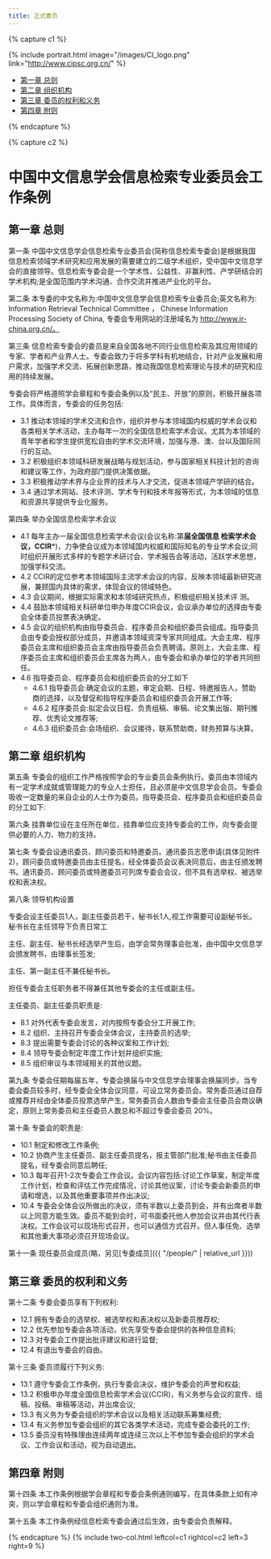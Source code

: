 ```yaml
---
title: 正式委员
---
```


{% capture c1 %}

{% include portrait.html image="/images/CI_logo.png" link="http://www.cipsc.org.cn/" %}

<div class="sticky_sidebar">
  <ul class="no-padding margin-left-10 organizers-type-list hidden-xs" id="sidebar-nav">
    <li class=""><a href="#第一章-总则">第一章 总则</a></li>
    <li class=""><a href="#第二章-组织机构">第二章 组织机构</a></li>
    <li class=""><a href="#第三章-委员的权利和义务">第三章 委员的权利和义务</a></li>
    <li class=""><a href="#第四章-附则">第四章 附则</a></li>
  </ul>
</div>

{% endcapture %}

{% capture c2 %}

# 中国中文信息学会信息检索专业委员会工作条例


## 第一章 总则

第一条 中国中文信息学会信息检索专业委员会(简称信息检索专委会)是根据我国信息检索领域学术研究和应用发展的需要建立的二级学术组织，受中国中文信息学会的直接领导。信息检索专委会是一个学术性、公益性、非赢利性、产学研结合的学术机构;是全国范围内学术沟通、合作交流并推进产业化的平台。

第二条 本专委的中文名称为:中国中文信息学会信息检索专业委员会;英文名称为: Information Retrieval Technical Committee ， Chinese Information Processing Society of China, 专委会专用网站的注册域名为 http://www.ir-china.org.cn/。

第三条 信息检索专委会的委员是来自全国各地不同行业信息检索及其应用领域的专家、学者和产业界人士。专委会致力于将多学科有机地结合，针对产业发展和用户需求，加强学术交流、拓展创新思路，推动我国信息检索理论与技术的研究和应用的持续发展。

  专委会将严格遵照学会章程和专委会条例以及“民主、开放”的原则，积极开展各项工作。具体而言，专委会的任务包括:
- 3.1 推动本领域的学术交流和合作，组织并参与本领域国内权威的学术会议和各类相关学术活动，主办每年一次的全国信息检索学术会议。尤其为本领域的青年学者和学生提供宽松自由的学术交流环境，加强与港、澳、台以及国际同行的互动。
- 3.2 积极组织本领域科研发展战略与规划活动，参与国家相关科技计划的咨询和建议等工作，为政府部门提供决策依据。
- 3.3 积极推动学术界与企业界的技术与人才交流，促进本领域产学研的结合。
- 3.4 通过学术网站、技术评测、学术专刊和技术年报等形式，为本领域的信息和资源共享提供专业化服务。 

第四条 举办全国信息检索学术会议

- 4.1 每年主办一届全国信息检索学术会议(会议名称:第**届全国信息 检索学术会议，CCIR***)，力争使会议成为本领域国内权威和国际知名的专业学术会议;同时组织开展形式多样的专题学术研讨会、学术报告会等活动，活跃学术思想，加强学科交流。
- 4.2 CCIR的定位参考本领域国际主流学术会议的内容，反映本领域最新研究进展，兼顾国内具体的需求，体现会议的领域特色。
- 4.3 会议期间，根据实际需求和本领域研究热点，积极组织相关技术评
测。
- 4.4 鼓励本领域相关科研单位申办年度CCIR会议，会议承办单位的选择由专委会全体委员投票表决确定。
- 4.5 会议的组织机构由指导委员会、程序委员会和组织委员会组成。指导委员会由专委会授权部分成员，并邀请本领域资深专家共同组成。大会主席、程序委员会主席和组织委员会主席由指导委员会负责聘请。原则上，大会主席、程序委员会主席和组织委员会主席各为两人，由专委会和承办单位的学者共同担任。
- 4.6 指导委员会、程序委员会和组织委员会的分工如下
  - 4.6.1 指导委员会:确定会议的主题，审定会期、日程、特邀报告人，赞助商的选择，以及督促和指导程序委员会和组织委员会开展工作等; 
  - 4.6.2 程序委员会:拟定会议日程、负责组稿、审稿、论文集出版、期刊推荐、优秀论文推荐等;
  - 4.6.3 组织委员会:会场组织、会议接待，联系赞助商，财务预算与决算。

## 第二章 组织机构

第五条 专委会的组织工作严格按照学会的专业委员会条例执行。委员由本领域内有一定学术成就或管理能力的专业人士担任，且必须是中文信息学会会员。专委会吸收一定数量的来自企业的人士作为委员。指导委员会、程序委员会和组织委员会的分工如下:

第六条 挂靠单位设在主任所在单位，挂靠单位应支持专委会的工作，向专委会提供必要的人力、物力的支持。
  
第七条 专委会设通讯委员、顾问委员和特邀委员。通讯委员志愿申请(具体见附件2)，顾问委员或特邀委员由主任提名，经全体委员会议表决同意后，由主任颁发聘书。通讯委员、顾问委员或特邀委员可列席专委会会议，但不具有选举权、被选举权和表决权。

第八条 领导机构设置
  
专委会设主任委员1人，副主任委员若干，秘书长1人,视工作需要可设副秘书长。秘书长在主任领导下负责日常工

主任、副主任、秘书长经选举产生后，由学会常务理事会批准，由中国中文信息学会颁发聘书，由理事长签发; 

主任、第一副主任不兼任秘书长。 

担任专委会主任职务者不得兼任其他专委会的主任或副主任。 

主任委员、副主任委员职责是:
- 8.1 对外代表专委会发言，对内按照专委会分工开展工作;
- 8.2 组织、主持召开专委会全体会议，主持委员的选举; 
- 8.3 提出需要专委会讨论的各种议案和工作计划;
- 8.4 领导专委会制定年度工作计划并组织实施;
- 8.5 组织审议与本领域相关的其他议题。

第九条 专委会任期每届五年，专委会换届与中文信息学会理事会换届同步。当专委会委员较多时，经专委会全体会议同意，可设立常务委员会。常务委员通过自荐或推荐并经由全体委员投票选举产生，常务委员会人数由专委会主任委员会商议确定，原则上常务委员和主任委员人数总和不超过专委会委员 20%。

第十条 专委会的职责是:
- 10.1 制定和修改工作条例;
- 10.2 协商产生主任委员、副主任委员提名，报主管部门批准;秘书由主任委员提名，经专委会同意后聘任;
- 10.3 每年召开1-2次专委会工作会议。会议内容包括:讨论工作草案，制定年度工作计划，检查和评估工作完成情况，讨论其他议案，讨论专委会新委员的申请和增选，以及其他重要事项并作出决议;
- 10.4 专委会全体会议所做出的决议，须有半数以上委员到会，并有出席者半数以上同意方能生效。委员不能到会时，可书面委托他人参加会议并由其代行表决权。工作会议可以现场形式召开，也可以通信方式召开。但人事任免、选举和其他重大事项必须召开现场会议。

第十一条 现任委员会成员(略，另见[专委成员]({{ "/people/" | relative_url }}))

## 第三章 委员的权利和义务

第十二条 专委会委员享有下列权利:
- 12.1 拥有专委会的选举权、被选举权和表决权以及新委员推荐权;
- 12.2 优先参加专委会各项活动，优先享受专委会提供的各种信息资料;
- 12.3 对专委会工作提出批评建议和进行监督;
- 12.4 有退出专委会的自由。

第十三条 委员须履行下列义务:
- 13.1 遵守专委会工作条例，执行专委会决议，维护专委会的声誉和权益; 
- 13.2 积极申办年度全国信息检索学术会议(CCIR)，有义务参与会议的宣传、组稿、投稿、审稿等活动，并出席会议;
- 13.3 有义务为专委会组织的学术会议以及相关活动联系筹集经费;
- 13.4 有义务参加专委会组织的其它各类学术活动，完成专委会委托的工作; 
- 13.5 委员没有特殊理由连续两年或连续三次以上不参加专委会组织的学术会议、工作会议和活动，视为自动退出。

## 第四章 附则

第十四条 本工作条例根据学会章程和专委会条例通则编写，在具体条款上如有冲突，则以学会章程和专委会组织通则为准。

第十五条 本工作条例经信息检索专委会通过后生效，由专委会负责解释。

{% endcapture %}
{% include two-col.html leftcol=c1 rightcol=c2 left=3 right=9 %}
